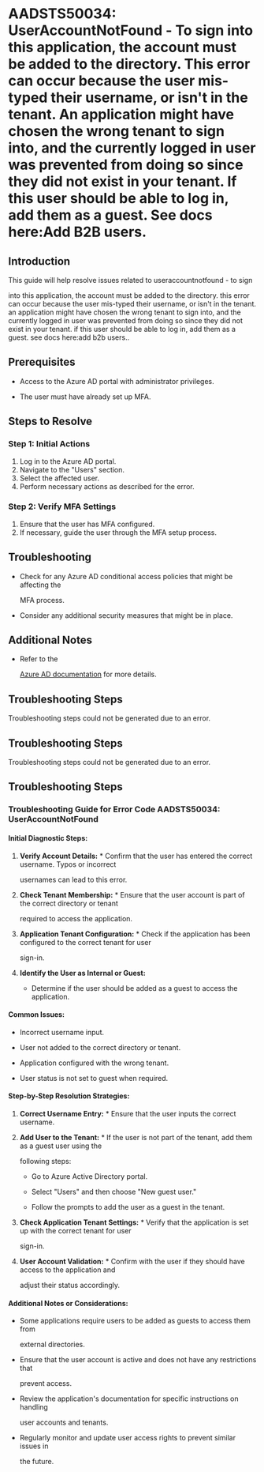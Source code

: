 
# AADSTS50034: UserAccountNotFound - To sign into this application, the account must be added to the directory. This error can occur because the user mis-typed their username, or isn't in the tenant. An application might have chosen the wrong tenant to sign into, and the currently logged in user was prevented from doing so since they did not exist in your tenant. If this user should be able to log in, add them as a guest. See docs here:Add B2B users.


## Introduction

This guide will help resolve issues related to useraccountnotfound - to sign

into this application, the account must be added to the directory. this error
can occur because the user mis-typed their username, or isn't in the tenant. an
application might have chosen the wrong tenant to sign into, and the currently
logged in user was prevented from doing so since they did not exist in your
tenant. if this user should be able to log in, add them as a guest. see docs
here:add b2b users..


## Prerequisites


* Access to the Azure AD portal with administrator privileges.

* The user must have already set up MFA.


## Steps to Resolve


### Step 1: Initial Actions

1. Log in to the Azure AD portal.
2. Navigate to the "Users" section.
3. Select the affected user.
4. Perform necessary actions as described for the error.


### Step 2: Verify MFA Settings

1. Ensure that the user has MFA configured.
2. If necessary, guide the user through the MFA setup process.


## Troubleshooting


* Check for any Azure AD conditional access policies that might be affecting the

  MFA process.

* Consider any additional security measures that might be in place.


## Additional Notes


* Refer to the

  [Azure AD 
documentation](https://learn.microsoft.com/en-us/azure/active-directory/)
  for more details.


## Troubleshooting Steps

Troubleshooting steps could not be generated due to an error.


## Troubleshooting Steps

Troubleshooting steps could not be generated due to an error.


## Troubleshooting Steps


### Troubleshooting Guide for Error Code AADSTS50034: UserAccountNotFound


#### Initial Diagnostic Steps:

1. **Verify Account Details:**    * Confirm that the user has entered the 
correct username. Typos or incorrect

     usernames can lead to this error.
2. **Check Tenant Membership:**    * Ensure that the user account is part of the 
correct directory or tenant

     required to access the application.
3. **Application Tenant Configuration:**    * Check if the application has been 
configured to the correct tenant for user

     sign-in.
4. **Identify the User as Internal or Guest:**
   * Determine if the user should be added as a guest to access the application.


#### Common Issues:


* Incorrect username input.

* User not added to the correct directory or tenant.

* Application configured with the wrong tenant.

* User status is not set to guest when required.


#### Step-by-Step Resolution Strategies:

1. **Correct Username Entry:**    * Ensure that the user inputs the correct 
username.

2. **Add User to the Tenant:**    * If the user is not part of the tenant, add 
them as a guest user using the

     following steps:
     * Go to Azure Active Directory portal.

     * Select "Users" and then choose "New guest user."

     * Follow the prompts to add the user as a guest in the tenant.

3. **Check Application Tenant Settings:**    * Verify that the application is 
set up with the correct tenant for user

     sign-in.
4. **User Account Validation:**    * Confirm with the user if they should have 
access to the application and

     adjust their status accordingly.


#### Additional Notes or Considerations:


* Some applications require users to be added as guests to access them from

  external directories.

* Ensure that the user account is active and does not have any restrictions that

  prevent access.

* Review the application's documentation for specific instructions on handling

  user accounts and tenants.

* Regularly monitor and update user access rights to prevent similar issues in

  the future.